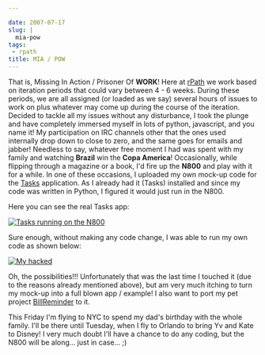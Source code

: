 ```yaml
---

date: 2007-07-17
slug: |
  mia-pow
tags:
 - rpath
title: MIA / POW
---
```


That is, Missing In Action / Prisoner Of **WORK**! Here at
[rPath](http://www.rpath.com/corp/) we work based on iteration periods
that could vary between 4 - 6 weeks. During these periods, we are all
assigned (or loaded as we say) several hours of issues to work on plus
whatever may come up during the course of the iteration. Decided to
tackle all my issues without any disturbance, I took the plunge and have
completely immersed myself in lots of python, javascript, and you name
it! My participation on IRC channels other that the ones used internally
drop down to close to zero, and the same goes for emails and jabber!
Needless to say, whatever free moment I had was spent with my family and
watching **Brazil** win the **Copa America**! Occasionally, while
flipping through a magazine or a book, I'd fire up the **N800** and play
with it for a while. In one of these occasions, I uploaded my own
mock-up code for the [Tasks](http://pimlico-project.org/tasks.html)
application. As I already had it (Tasks) installed and since my code was
written in Python, I figured it would just run in the N800.

Here you can see the real Tasks app:

[![Tasks running on the
N800](http://farm2.static.flickr.com/1328/838881864_39f72b9083.jpg)](http://www.flickr.com/photos/ogmaciel/838881864/)

Sure enough, without making any code change, I was able to run my own
code as shown below:

[![My
hacked](http://farm2.static.flickr.com/1395/838881844_9b4b1cacfb.jpg)](http://www.flickr.com/photos/ogmaciel/838881844/)

Oh, the possibilities!!! Unfortunately that was the last time I touched
it (due to the reasons already mentioned above), but am very much
itching to turn my mock-up into a full blown app / example! I also want
to port my pet project
[BillReminder](http://billreminder.sourceforge.net/) to it.

This Friday I'm flying to NYC to spend my dad's birthday with the whole
family. I'll be there until Tuesday, when I fly to Orlando to bring Yv
and Kate to Disney! I very much doubt I'll have a chance to do any
coding, but the N800 will be along... just in case... ;)
